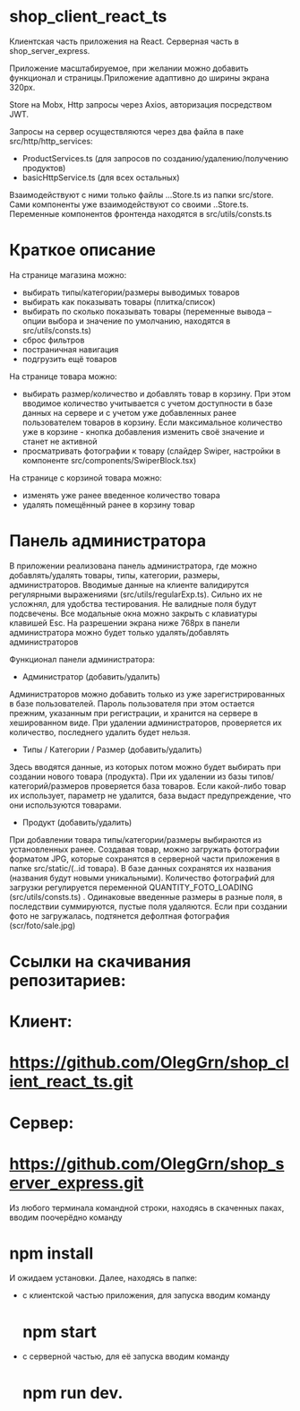 # shop_client_react_ts
Клиентская часть приложения на React. Серверная часть в shop_server_express.

Приложение масштабируемое, при желании можно добавить функционал и страницы.Приложение адаптивно до ширины экрана 320px.

Store на Mobx, Http запросы через Axios, авторизация посредством JWT.

Запросы на сервер осуществляются через два файла в паке src/http/http_services:
 - ProductServices.ts (для запросов по созданию/удалению/получению продуктов)
 - basicHttpService.ts (для всех остальных)

Взаимодействуют с ними только файлы ...Store.ts из папки src/store. Сами компоненты уже взаимодействуют со своими ..Store.ts.
Переменные компонентов фронтенда находятся в src/utils/consts.ts

# Краткое описание
На странице магазина можно:
- выбирать типы/категории/размеры выводимых товаров
- выбирать как показывать товары (плитка/список)
- выбирать по сколько показывать товары (переменные вывода – опции выбора и значение по умолчанию, находятся в src/utils/consts.ts)
- сброс фильтров
- постраничная навигация
- подгрузить ещё товаров
  
На странице товара можно:
- выбирать размер/количество и добавлять товар в корзину. При этом вводимое количество учитывается с учетом доступности в базе данных на сервере и с учетом уже добавленных ранее пользователем товаров в корзину. Если максимальное количество уже в корзине - кнопка добавления изменить своё значение и станет не активной
- просматривать фотографии к товару (слайдер Swiper, настройки в компоненте src/components/SwiperBlock.tsx)
  
На странице с корзиной товара можно:
- изменять уже ранее введенное количество товара
- удалять помещённый ранее в корзину товар

# Панель администратора
В приложении реализована панель администратора, где можно добавлять/удалять товары, типы, категории, размеры, администраторов.
Вводимые данные на клиенте валидирутся регулярными выражениями (src/utils/regularExp.ts). Сильно их не усложнял, для удобства тестирования. Не валидные поля будут подсвечены.
Все модальные окна можно закрыть с клавиатуры клавишей Esc.
На разрешении экрана ниже 768px в панели администратора можно будет только удалять/добавлять администраторов

Функционал панели администратора:
- Администратор (добавить/удалить)
  
Администраторов можно добавить только из уже зарегистрированных в базе пользователей. Пароль пользователя при этом остается прежним, указанным при регистрации, и хранится на сервере в хешированном виде. При удалении администраторов, проверяется их количество, последнего удалить будет нельзя.

- Типы / Категории / Размер (добавить/удалить)

Здесь вводятся данные, из которых потом можно будет выбирать при создании нового товара (продукта). При их удалении из базы типов/категорий/размеров проверяется база товаров. Если какой-либо товар их использует, параметр не удалится, база выдаст предупреждение, что они используются товарами.

- Продукт (добавить/удалить)
  
При добавлении товара типы/категории/размеры выбираются из установленных ранее.
Создавая товар, можно загружать фотографии форматом JPG, которые сохранятся в серверной части приложения в папке src/static/(..id товара). В базе данных сохранятся их названия (названия будут новыми уникальными).
Количество фотографий для загрузки регулируется переменной QUANTITY_FOTO_LOADING (src/utils/consts.ts) .
Одинаковые введенные размеры в разные поля, в последствии суммируются, пустые поля удаляются.
Если при создании фото не загружалась, подтянется дефолтная фотография (scr/foto/sale.jpg)



















# Ссылки на скачивания репозитариев:
# Клиент:
#  https://github.com/OlegGrn/shop_client_react_ts.git
# Сервер:
#  https://github.com/OlegGrn/shop_server_express.git
Из любого терминала командной строки, находясь в скаченных паках, вводим поочерёдно команду
#  npm install
И ожидаем установки.
Далее, находясь в папке: 
- с клиентской частью приложения, для запуска вводим команду
  # npm start
- с серверной частью, для её запуска вводим команду
  # npm run dev.


